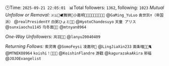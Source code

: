 🕒Time: `2025-09-21 22:05:01 `
📊Total followers: `1362`, following: `1023`
*Mutual Unfollow or Removal:*
`🇵🇸🍉🕊️舞狮🦁小嘉明🐴🌈🏳️‍🌈🏳️‍⚧💖💛💙` @`GaMing_YuLuo`
`袁世凯✝️（帝国派）` @`realPresidentY`
`白粥ひょと🍥🐳` @`HyotoChandesuyo`
`天童 アリス` @`sunxiaochu1145`
`乌冬面🍥🐱` @`mtnyan8964`

*One-Way Unfollowers:*
`岚羽🏳️‍⚧️` @`lanyu20040409`

*Returning Follows:*
`索灵瑰` @`SomoFeysi`
`凌嘉欣🍥` @`LingJiaXin233`
`面条喵🍥🐱🐈` @`MTNEKO8964`
`koishi！🏳️‍⚧️🍥` @`KoishinFlandre`
`游戳` @`kagurazakaAkira`
`邪福` @`JOJOEvangelist`

